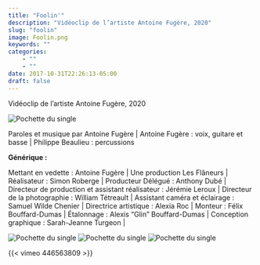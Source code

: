 ```yaml
---
title: "Foolin'"
description: "Vidéoclip de l’artiste Antoine Fugère, 2020"
slug: "foolin"
image: Foolin.png
keywords: ""
categories: 
    - ""
    - ""
date: 2017-10-31T22:26:13-05:00
draft: false
---
```

Vidéoclip de l’artiste Antoine Fugère, 2020

![Pochette du single](/img/Pochettedusingle.jpg)

Paroles et musique par Antoine Fugère | Antoine Fugère : voix, guitare et basse | Philippe Beaulieu : percussions 

**Générique :**

Mettant en vedette : Antoine Fugère | Une production Les Flâneurs | Réalisateur : Simon Roberge | Producteur Délégué : Anthony Dubé | Directeur de production et assistant réalisateur : Jérémie Leroux | Directeur de la photographie : William Tétreault | Assistant caméra et éclairage : Samuel Wilde Chenier | Directrice artistique : Alexia Roc | Monteur : Félix Bouffard-Dumas | Étalonnage : Alexis “Glin” Bouffard-Dumas | Conception graphique : Sarah-Jeanne Turgeon |

![Pochette du single](/img/vlcsnap-2020-10-01-11h32m43s251(copie).png)
![Pochette du single](/img/vlcsnap-2020-10-01-11h39m09s997(copie).png)
![Pochette du single](/img/vlcsnap-2020-10-01-11h40m38s468.png)

{{< vimeo 446563809 >}}
